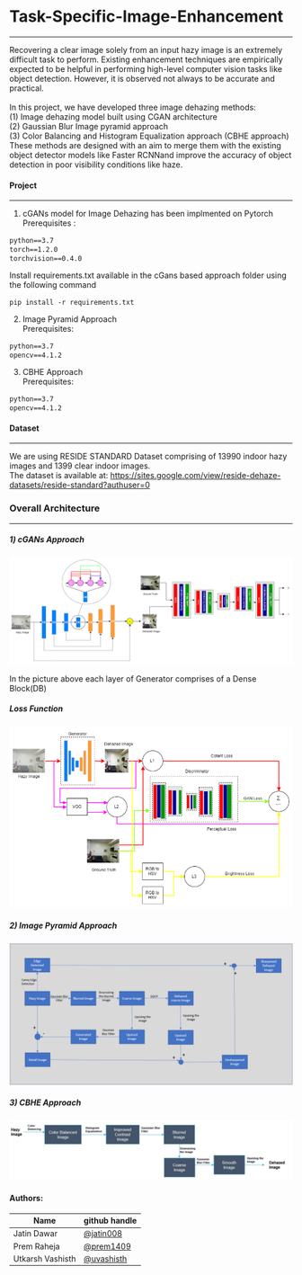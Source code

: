 # Task-Specific-Image-Enhancement
____________________________________________________________________________________________________

Recovering a clear image solely from an input hazy image is an extremely difficult task to perform. Existing enhancement techniques are empirically expected to be helpful in performing high-level computer vision tasks like object detection. However, it is observed not always to be accurate and practical. <br/><br/>
In this project, we have developed three image dehazing methods:<br/>
(1) Image dehazing model built using CGAN architecture <br/>
(2) Gaussian Blur Image pyramid approach <br/>
(3) Color Balancing and Histogram Equalization approach (CBHE approach) <br/> 
These methods are designed with an aim to merge them with the existing object detector models like Faster RCNNand improve the accuracy
of object detection in poor visibility conditions like haze.

#### Project
____________________________________________________________________________________________________

1) cGANs model for Image Dehazing has been implmented on Pytorch <br/>
Prerequisites : 
```
python==3.7
torch==1.2.0
torchvision==0.4.0

```
Install requirements.txt available in the cGans based approach folder using the following command
```
pip install -r requirements.txt
```
2) Image Pyramid Approach <br/>
Prerequisites:
```
python==3.7
opencv==4.1.2
```
3) CBHE Approach <br/>
Prerequisites:
```
python==3.7
opencv==4.1.2
```
#### Dataset
____________________________________________________________________________________________________
We are using RESIDE STANDARD Dataset comprising of 13990 indoor hazy images and 1399 clear indoor images.<br/>
The dataset is available at: https://sites.google.com/view/reside-dehaze-datasets/reside-standard?authuser=0

### Overall Architecture
____________________________________________________________________________________________________

##### 1) cGANs Approach

![cGANs Approach](https://github.com/prem1409/Task-Specific-Image-Enhancement/blob/master/Assets/MM803_GANs_Architechture.png)

In the picture above each layer of Generator comprises of a Dense Block(DB)

##### Loss Function

![Loss Function](https://github.com/prem1409/Task-Specific-Image-Enhancement/blob/master/Assets/cGANs_Loss_Function.png)

##### 2) Image Pyramid Approach

![Image Pyramid Approach](https://github.com/prem1409/Task-Specific-Image-Enhancement/blob/master/Assets/traditional_method.PNG)

##### 3) CBHE Approach

![CBHE Approach](https://github.com/prem1409/Task-Specific-Image-Enhancement/blob/master/Assets/technique.JPG)






 


#### Authors:

| Name | github handle |
| ---- | ------ |
| Jatin Dawar | [@jatin008](https://github.com/jatin008) |
| Prem Raheja     | [@prem1409](https://github.com/prem1409) |
| Utkarsh Vashisth     | [@uvashisth](https://github.com/uvashisth) |
